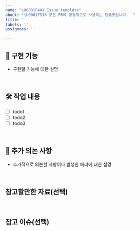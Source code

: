 ```yaml
---
name: "\U0001F4A1 Issue template"
about: "\U0001F516 모든 PR에 공통적으로 사용하는 템플릿입니다.  "
title: ''
labels: ''
assignees: ''

---
```


## 📍 구현 기능
- 구현할 기능에 대한 설명

<br/>

## 🛠 작업 내용
- [ ] todo1
- [ ] todo2
- [ ] todo3

<br/>

## 📢 추가 의논 사항
- 추가적으로 의논할 사항이나 발생한 에러에 대한 설명

<br/>

## 참고할만한 자료(선택)

<br/>

## 참고 이슈(선택)
